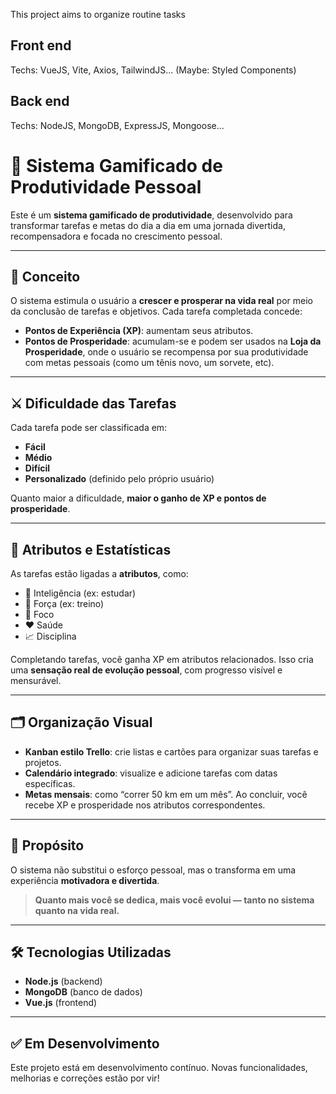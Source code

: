 This project aims to organize routine tasks 

## Front end
Techs: VueJS, Vite, Axios, TailwindJS... (Maybe: Styled Components)

## Back end
Techs: NodeJS, MongoDB, ExpressJS, Mongoose...

# 🌟 Sistema Gamificado de Produtividade Pessoal

Este é um **sistema gamificado de produtividade**, desenvolvido para transformar tarefas e metas do dia a dia em uma jornada divertida, recompensadora e focada no crescimento pessoal.

---

## 🎯 Conceito

O sistema estimula o usuário a **crescer e prosperar na vida real** por meio da conclusão de tarefas e objetivos. Cada tarefa completada concede:

- **Pontos de Experiência (XP)**: aumentam seus atributos.
- **Pontos de Prosperidade**: acumulam-se e podem ser usados na **Loja da Prosperidade**, onde o usuário se recompensa por sua produtividade com metas pessoais (como um tênis novo, um sorvete, etc).

---

## ⚔️ Dificuldade das Tarefas

Cada tarefa pode ser classificada em:

- **Fácil**
- **Médio**
- **Difícil**
- **Personalizado** (definido pelo próprio usuário)

Quanto maior a dificuldade, **maior o ganho de XP e pontos de prosperidade**.

---

## 🧠 Atributos e Estatísticas

As tarefas estão ligadas a **atributos**, como:

- 🧠 Inteligência (ex: estudar)
- 💪 Força (ex: treino)
- 🎯 Foco
- ❤️ Saúde
- 📈 Disciplina

Completando tarefas, você ganha XP em atributos relacionados. Isso cria uma **sensação real de evolução pessoal**, com progresso visível e mensurável.

---

## 🗂 Organização Visual

- **Kanban estilo Trello**: crie listas e cartões para organizar suas tarefas e projetos.
- **Calendário integrado**: visualize e adicione tarefas com datas específicas.
- **Metas mensais**: como “correr 50 km em um mês”. Ao concluir, você recebe XP e prosperidade nos atributos correspondentes.

---

## 🚀 Propósito

O sistema não substitui o esforço pessoal, mas o transforma em uma experiência **motivadora e divertida**. 

> **Quanto mais você se dedica, mais você evolui — tanto no sistema quanto na vida real.**

---

## 🛠 Tecnologias Utilizadas

- **Node.js** (backend)
- **MongoDB** (banco de dados)
- **Vue.js** (frontend)

---

## ✅ Em Desenvolvimento

Este projeto está em desenvolvimento contínuo. Novas funcionalidades, melhorias e correções estão por vir!

